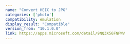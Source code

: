 ```yaml
---
name: "Convert HEIC to JPG"
categories: ['photo']
compatibility: emulation
display_result: "Compatible"
version_from: "10.1.0.0"
link: https://apps.microsoft.com/detail/9NQ3X56FNPWV
---
```

